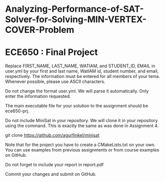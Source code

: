 # Analyzing-Performance-of-SAT-Solver-for-Solving-MIN-VERTEX-COVER-Problem

# ECE650 : Final Project

Replace FIRST_NAME, LAST_NAME, WATIAM, and STUDENT_ID, EMAIL in user.yml by your first and last name, WatIAM id, student number, and email, respectively. The information must be entered for all members of your tema. Whenever possible, please use ASCII characters.

Do not change the format user.yml. We will parse it automatically. Only enter the information requested.

The main executable file for your solution to the assignment should be ece650-prj.

Do not include MiniSat in your repository. We will clone it in your repository using the command. This is exactly the same as was done in Assignment 4.

git clone https://github.com/agurfinkel/minisat

Note that for the project you have to create a CMakeLists.txt on your own. You can use examples from previous assignments or from course examples on GitHub.

Do not forget to include your report in report.pdf

Commit your changes and submit on GitHub.
